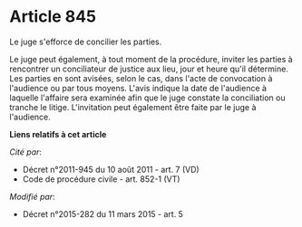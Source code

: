 # Article 845

Le juge s'efforce de concilier les parties.

Le juge peut également, à tout moment de la procédure, inviter les parties à rencontrer un conciliateur de justice aux lieu,
jour et heure qu'il détermine. Les parties en sont avisées, selon le cas, dans l'acte de convocation à l'audience ou par tous
moyens. L'avis indique la date de l'audience à laquelle l'affaire sera examinée afin que le juge constate la conciliation ou
tranche le litige. L'invitation peut également être faite par le juge à l'audience.

**Liens relatifs à cet article**

_Cité par_:

  - Décret n°2011-945 du 10 août 2011 - art. 7 (VD)
  - Code de procédure civile - art. 852-1 (VT)

_Modifié par_:

  - Décret n°2015-282 du 11 mars 2015 - art. 5
